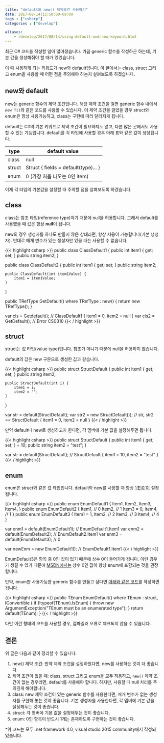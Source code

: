 ```yaml
---
title: "default와 new() 제약조건 사용하기"
date: 2017-08-14T15:50:00+09:00
tags : ["csharp"]
categories : ["develop"]

aliases:
    - /develop/2017/08/14/using-default-and-new-keyword.html
---
```


최근 C# 코드를 작성할 일이 많아졌습니다. 가끔 generic 함수를 작성하곤 하는데, 기본 값을 생성해줘야 할 때가 있었습니다.

이 때 사용하게 되는 키워드가 new와 default입니다. 이 글에서는 class, struct 그리고 enum을 사용할 때 어떤 점을 주의해야 하는지 살펴보도록 하겠습니다.

## new와 default
new는 generic 함수의 제약 조건입니다.
해당 제약 조건을 걸면 generic 함수 내에서 `new T()`와 같은 코드를 사용할 수 있습니다.
이 제약 조건을 걸었을 경우 struct와 enum은 항상 사용가능하고, class는 구현에 따라 달라지게 됩니다.

default는 C#의 기본 키워드로 제약 조건이 필요하지도 않고, 다른 많은 곳에서도 사용할 수 있는 기능입니다.
default를 각 타입에 사용할 경우 아래 표와 같은 값이 생성됩니다.

| type | default value |
| --- | --- |
| class | null |
| struct | Struct { fields = default(type)... } |
| enum | 0 (가장 처음 나오는 0인 item) |

이제 각 타입의 기본값을 설정할 때 주의할 점을 살펴보도록 하겠습니다.

## class
class는 참조 타입(reference type)이기 때문에 null을 허용합니다.
그래서 default를 사용했을 때 값은 항상 **null**이 됩니다.

new의 경우 생성자를 하나도 만들지 않은 상태라면, 항상 사용이 가능합니다(기본 생성자).
반대로 매개 변수가 있는 생성자만 있을 때는 사용할 수 없습니다.

{{< highlight csharp >}}
public class ClassDefault1 {
    public int item1 { get; set; }
    public string item2;
}

public class ClassDefault2 {
    public int item1 { get; set; }
    public string item2;

    public ClassDefault(int item1Value) {
        item1 = item1Value;
    }
}

public TRefType GetDefault<TRefType>()
    where TRefType : new()
{
    return new TRefType();
}

var cls = Getdefault<ClassDefault1>();
// ClassDefault1 { item1 = 0, item2 = null }
var cls2 = GetDefault<ClassDefault2>();
// Error CS0310
{{< / highlight >}}

## struct
struct는 값 타입(value type)입니다.
참조가 아니기 때문에 null을 허용하지 않습니다.

default의 값은 new 구문으로 생성한 값과 같습니다.

{{< highlight csharp >}}
public struct StructDefault {
    public int item1 { get; set; }
    public string item2;

    public StructDefault(int i) {
        item1 = i;
        item2 = "";
    }
}

var str = default(StructDefault);
var str2 = new StructDefault());
// str, str2 == StructDefault { item1 = 0, item2 = null }
{{< / highlight >}}

만약 default나 new로 생성하고자 한다면, 각 멤버에 기본 값을 설정해두면 됩니다.

{{< highlight csharp >}}
public struct StructDefault {
    public int item1 { get; set; } = 10;
    public string item2 = "test";
}

var str = default(StructDefault);
// StructDefault { item1 = 10, item2 = "test" }
{{< / highlight >}}

## enum
enum은 struct와 같은 값 타입입니다.
default와 new를 사용할 때 항상 ['(E)0'이](https://stackoverflow.com/a/4967673) 설정됩니다.

{{< highlight csharp >}}
public enum EnumDefault1 {
    Item1,
    Item2,
    Item3,
    Item4,
}
public enum EnumDefault2 {
    Item1, // 0
    Item2, // 1
    Item3 = 0,
    Item4, // 1
}
public enum EnumDefault3 {
    Item1 = 1,
    Item2, // 2
    Item3, // 3
    Item4, // 4
}

var enm1 = default(EnumDefault1);
// EnumDefault1.Item1
var enm2 = default(EnumDefault2);
// EnumDefault2.Item1
var enm3 = default(EnumDefault3);
// 0

var newEnm = new EnumDefault1();
// EnumDefault1.Item1
{{< / highlight >}}

EnumDefault3은 항목 중 0인 값이 없기 때문에 상수 0이 들어가게 됩니다.
이런 경우가 생길 수 있기 때문에 [MSDN에서는](https://docs.microsoft.com/ko-kr/dotnet/csharp/language-reference/keywords/enum) 상수 0인 값이 항상 enum에 포함되는 것을 권장합니다.

만약, enum만 사용가능한 generic 함수를 만들고 싶다면 [아래와 같은 코드](https://stackoverflow.com/a/79903)를 작성하면 됩니다.

{{< highlight csharp >}}
public TEnum EnumDefault<TEnum>()
    where TEnum : struct, IConvertible
{
    if (!typeof(TEnum).IsEnum) 
   {
      throw new ArgumentException("TEnum must be an enumerated type");
   }
    return default(TEnum);
}
{{< / highlight >}}

다만 이런 형태의 코드를 사용할 경우, 컴파일러 오류로 체크되지 않을 수 있습니다.


## 결론
위 글은 다음과 같이 정리할 수 있습니다.

1. new() 제약 조건: 만약 제약 조건을 설정하였다면, new를 사용하는 것이 더 좋습니다.
2. 제약 조건이 없을 때: class, struct 그리고 enum을 모두 허용하고, `new()` 제약 조건이 없는 경우라면, default를 사용해야 합니다. 하지만, 사용할 때 null 처리를 주의깊게 해야합니다.
3. class: new 제약 조건이 있는 generic 함수를 사용한다면, 매개 변수가 없는 생성자를 구현해 놓는 것이 좋습니다. 기본 생성자를 사용한다면, 각 멤버에 기본 값을 설정해두는 것이 좋습니다.
4. struct: 각 멤버에 기본 값을 설정해두는 것이 좋습니다.
5. enum: 0인 항목이 반드시 1개는 존재하도록 구현하는 것이 좋습니다.

*위 코드는 모두 .net framework 4.0, visual studio 2015 community에서 작성되었습니다.